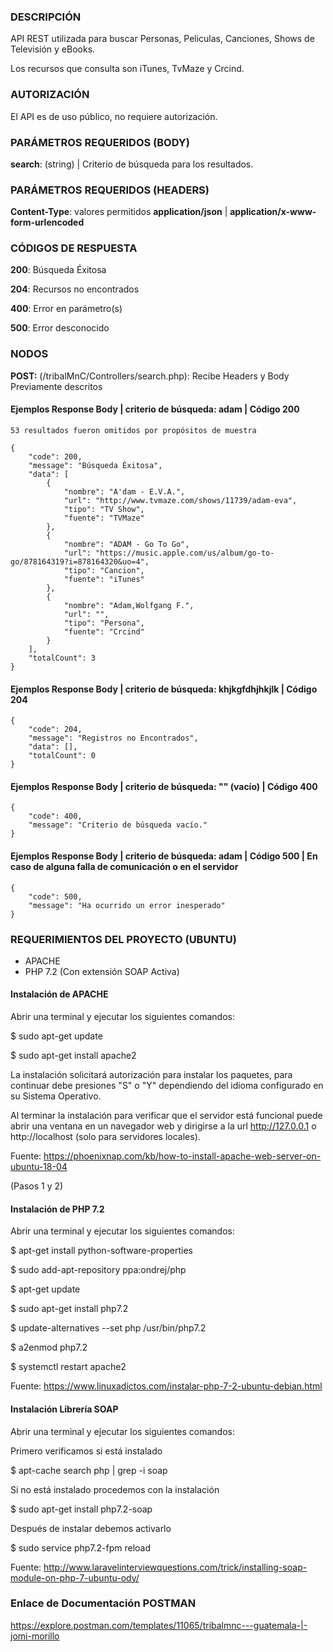 ### DESCRIPCIÓN
API REST utilizada para buscar Personas, Peliculas, Canciones, Shows de Televisión y eBooks.

Los recursos que consulta son iTunes, TvMaze y Crcind.

### AUTORIZACIÓN
El API es de uso público, no requiere autorización.

### PARÁMETROS REQUERIDOS (BODY)
**search**: (string) | Criterio de búsqueda para los resultados.

### PARÁMETROS REQUERIDOS (HEADERS)
**Content-Type**: valores permitidos **application/json** | **application/x-www-form-urlencoded**

### CÓDIGOS DE RESPUESTA
**200**: Búsqueda Éxitosa

**204**: Recursos no encontrados

**400**: Error en parámetro(s)

**500**: Error desconocido

### NODOS

**POST:** (/tribalMnC/Controllers/search.php): Recibe Headers y Body Previamente descritos

   #### Ejemplos Response Body | criterio de búsqueda: adam | Código 200

    53 resultados fueron omitidos por propósitos de muestra

    {
        "code": 200,
        "message": "Búsqueda Éxitosa",
        "data": [
            {
                "nombre": "A'dam - E.V.A.",
                "url": "http://www.tvmaze.com/shows/11739/adam-eva",
                "tipo": "TV Show",
                "fuente": "TVMaze"
            },
            {
                "nombre": "ADAM - Go To Go",
                "url": "https://music.apple.com/us/album/go-to-go/878164319?i=878164320&uo=4",
                "tipo": "Cancion",
                "fuente": "iTunes"
            },
            {
                "nombre": "Adam,Wolfgang F.",
                "url": "",
                "tipo": "Persona",
                "fuente": "Crcind"
            }        
        ],
        "totalCount": 3
    }

   #### Ejemplos Response Body | criterio de búsqueda: khjkgfdhjhkjlk | Código 204

    {
        "code": 204,
        "message": "Registros no Encontrados",
        "data": [],
        "totalCount": 0
    }

   #### Ejemplos Response Body | criterio de búsqueda: ""  (vacío) | Código 400

    {
        "code": 400,
        "message": "Criterio de búsqueda vacío."
    }

   #### Ejemplos Response Body | criterio de búsqueda: adam  | Código 500 | En caso de alguna falla de comunicación o en el servidor

    {
        "code": 500,
        "message": "Ha ocurrido un error inesperado"
    }
    

### REQUERIMIENTOS DEL PROYECTO (UBUNTU)

- APACHE
- PHP 7.2 (Con extensión SOAP Activa)

#### Instalación de APACHE 

Abrir una terminal y ejecutar los siguientes comandos:

 $ sudo apt-get update

 $ sudo apt-get install apache2

La instalación solicitará autorización para instalar los paquetes, para continuar debe presiones "S" o "Y" dependiendo del idioma configurado en su Sistema Operativo.

Al terminar la instalación para verificar que el servidor está funcional puede abrir una ventana en un navegador web y dirigirse a la url http://127.0.0.1 o http://localhost (solo para servidores locales).

Fuente: https://phoenixnap.com/kb/how-to-install-apache-web-server-on-ubuntu-18-04

(Pasos 1 y 2)

#### Instalación de PHP 7.2

Abrir una terminal y ejecutar los siguientes comandos:

 $ apt-get install python-software-properties

 $ sudo add-apt-repository ppa:ondrej/php

 $ apt-get update

 $ sudo apt-get install php7.2

 $ update-alternatives --set php /usr/bin/php7.2

 $ a2enmod php7.2

 $ systemctl restart apache2

Fuente: https://www.linuxadictos.com/instalar-php-7-2-ubuntu-debian.html

#### Instalación Librería SOAP

Abrir una terminal y ejecutar los siguientes comandos:

Primero verificamos si está instalado

 $ apt-cache search php | grep -i soap

Si no está instalado procedemos con la instalación

 $ sudo apt-get install php7.2-soap

Después de instalar debemos activarlo

 $ sudo service php7.2-fpm reload


Fuente: http://www.laravelinterviewquestions.com/trick/installing-soap-module-on-php-7-ubuntu-ody/

### Enlace de Documentación POSTMAN

https://explore.postman.com/templates/11065/tribalmnc---guatemala-|-jomi-morillo
